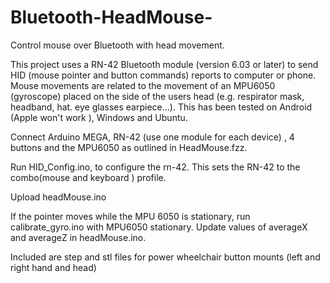 # Bluetooth-HeadMouse-
Control mouse over Bluetooth with head movement. 

This project uses a RN-42 Bluetooth module (version 6.03 or later) to send HID (mouse pointer and button commands) reports to computer or phone. Mouse movements are related to the movement of an MPU6050 (gyroscope) placed on the side of the users head (e.g. respirator mask, headband, hat. eye glasses earpiece...). This has been tested on Android (Apple won't work ), Windows and Ubuntu.

Connect Arduino MEGA, RN-42 (use one module for each device) , 4 buttons and the MPU6050 as outlined in HeadMouse.fzz.

Run HID_Config.ino, to configure the rn-42. This sets the RN-42 to the combo(mouse and keyboard ) profile.

Upload headMouse.ino

If the pointer moves while the MPU 6050 is stationary, run calibrate_gyro.ino with MPU6050 stationary. Update values of averageX and averageZ in headMouse.ino.

Included are step and stl files for power wheelchair button mounts (left and right hand and head)
